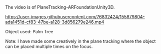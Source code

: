 The video is of PlaneTracking-ARFoundationUnity3D.


https://user-images.githubusercontent.com/76832424/155879804-ada1451d-cf83-47be-a128-3d856279e246.mp4

Object used: Palm Tree

Note: I have made some creatively in the plane tracking where the object can be placed multiple times on the focus.
